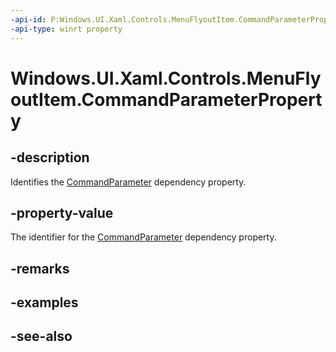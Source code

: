 ```yaml
---
-api-id: P:Windows.UI.Xaml.Controls.MenuFlyoutItem.CommandParameterProperty
-api-type: winrt property
---
```


<!-- Property syntax
public Windows.UI.Xaml.DependencyProperty CommandParameterProperty { get; }
-->

# Windows.UI.Xaml.Controls.MenuFlyoutItem.CommandParameterProperty

## -description
Identifies the [CommandParameter](menuflyoutitem_commandparameter.md) dependency property.



## -property-value
The identifier for the [CommandParameter](menuflyoutitem_commandparameter.md) dependency property.

## -remarks

## -examples

## -see-also
